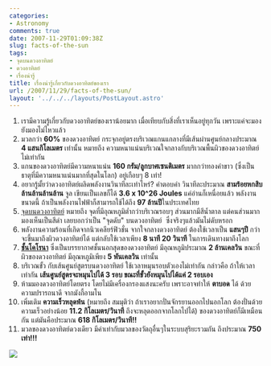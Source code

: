```yaml
---
categories:
- Astronomy
comments: true
date: 2007-11-29T01:09:38Z
slug: facts-of-the-sun
tags:
- จุดบนดวงอาทิตย์
- ดวงอาทิตย์
- เรื่องน่ารู้
title: เรื่องน่ารู้เกี่ยวกับดวงอาทิตย์ของเรา
url: /2007/11/29/facts-of-the-sun/
layout: '../../../layouts/PostLayout.astro'
---
```


1. เรามีความรู้เกี่ยวกับดวงอาทิตย์ของเราน้อยมาก เมื่อเทียบกับสิ่งที่เราเห็นอยู่ทุกวัน เพราะแค่จะมอง ยังมองไม่ไหวแล้ว
2. มวลกว่า **60%** ของดวงอาทิตย์ กระจุกอยู่ตรงบริเวณแกนแกลางที่มีเส้นผ่านศูนย์กลางประมาณ **4 แสนกิโลเมตร** เท่านั้น หมายถึง ความหนาแน่นบริเวณใจกลางกับบริเวณพื้นผิวของดวงอาทิตย์ ไม่เท่ากัน
3. แกนของดวงอาทิตย์มีความหนาแน่น **160 กรัม/ลูกบาศเซนติเมตร** มากกว่าทองคำขาว (ซึ่งเป็นธาตุที่มีความหนาแน่นมากที่สุดในโลก) อยู่เกือบๆ 8 เท่า!
4. อยากรู้มั้ยว่าดวงอาทิตย์ผลิดพลังงานวินาทีละเท่าไหร่? คำตอบคำ วินาทีละประมาณ **สามร้อยหกสิบ ล้านล้านล้านล้าน** จูล เขียนเป็นเลขก็ได้ **3.6 x 10^26 Joules** แค่อ่านก็เหนื่อยแล้ว พลังงานขนาดนี้ ถ้าเป็นพลังงานไฟฟ้าก็สามารถใช้ได้ถึง **97 ล้านปี**ในประเทศไทย
5. [จุดบนดวงอาทิตย์](http://en.wikipedia.org/wiki/Sunspot) หมายถึง จุดที่มีอุณหภูมิต่ำกว่าบริเวณรอบๆ ส่วนมากมีสีน้ำตาล แต่คนส่วนมากมองเห็นเป็นสีดำ เลยบอกว่าเป็น "จุดดับ" บนดวงอาทิตย์  ซึ่งจริงๆแล้วมันไม่ดับหรอก
6. พลังงานความร้อนที่เกิดจากนิวเคลียร์ฟิวชั่น จากใจกลางดวงอาทิตย์ ต้องใช้เวลาเป็น **แสนๆปี** กว่าจะขึ้นมาถึงผิวดวงอาทิตย์ได้ แต่กลับใช้เวลาเพียง **8 นาที 20 วินาที** ในการเดินทางมาถึงโลก
7. **[ชั้นโคโรนา](http://en.wikipedia.org/wiki/Corona)** ซึ่งเป็นบรรยากาศชั้นนอกสุดของดวงอาทิตย์ มีอุณหภูมิประมาณ **2 ล้านเคลวิน** ขณะที่ผิวของดวงอาทิตย์ มีอุณหภูมิเพียง **5 พันเคลวิน** เท่านั้น
8. บริเวณขั้ว กับเส้นศูนย์สูตรบนดวงอาทิตย์ ใช้เวลาหมุนรอบตัวเองไม่เท่ากัน กล่าวคือ ถ้าให้เวลาเท่ากัน **เส้นศูนย์สูตรจะหมุนไปได้ 3 รอบ ขณะที่ขั้วยังหมุนไปได้แค่ 2 รอบเอง**
9. ห้ามมองดวงอาทิตย์โดยตรง โดยไม่มีเครื่องกรองแสงนะครับ เพราะอาจทำให้ **ตาบอด** ได้ ด้วยความปรารถนาดี จากมังกี้อามโน
10. เพิ่มเติม **ความเร็วหลุดพ้น** (หมายถึง สมมุติว่า ถ้าเราอยากปั่นจักรยานออกไปนอกโลก ต้องปั่นด้วยความเร็วอย่างน้อย **11.2 กิโลเมตร/วินาที** ถึงจะหลุดออกจากโลกไปได้) ของดวงอาทิตย์ก็มีเหมือนกัน แต่มันคือประมาณ **618 กิโลเมตร/วินาที!!**
11. มวลของดวงอาทิตย์ดวงเดียว มีค่าเท่ากับมวลของวัตถุอื่นๆในระบบสุริยะรวมกัน ถึงประมาณ **750 เท่า!!!**

[![](https://files.armno.in.th/uploads/2007/11/4525731804_b45c515c96_z.jpg)](https://files.armno.in.th/uploads/2007/11/4525731804_b45c515c96_z.jpg)
